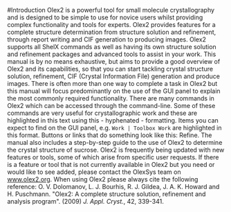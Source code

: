 #Introduction
Olex2 is a powerful tool for small molecule crystallography and is designed to be simple to use for novice users whilst providing complex functionality and tools for experts. Olex2 provides features for a complete structure determination from structure solution and refinement, through report writing and CIF generation to producing images.
Olex2 supports all ShelX commands as well as having its own structure solution and refinement packages and advanced tools to assist in your work.
This manual is by no means exhaustive, but aims to provide a good overview of Olex2 and its capabilities, so that you can start tackling crystal structure solution, refinement, CIF (Crystal Information File) generation and produce images. There is often more than one way to complete a task in Olex2 but this manual will focus predominantly on the use of the GUI panel to explain the most commonly required functionality. 
There are many commands in Olex2 which can be accessed through the command-line. Some of these commands are very useful for crystallographic work and these are highlighted in this text using this - hyphenated - formatting.
Items you can expect to find on the GUI panel, e.g. `Work | Toolbox Work` are highlighted in this format. Buttons or links that do something look like this: Refine.
The manual also includes a step-by-step guide to the use of Olex2 to determine the crystal structure of sucrose. 
Olex2 is frequently being updated with new features or tools, some of which arise from specific user requests. If there is a feature or tool that is not currently available in Olex2 but you need or would like to see added, please contact the OlexSys team on www.olex2.org.
When using Olex2 please always cite the following reference:
O. V. Dolomanov, L. J. Bourhis, R. J. Gildea, J. A. K. Howard and H. Puschmann. "Olex2: A complete structure solution, refinement and analysis program". (2009) *J. Appl. Cryst.*, 42, 339-341.
 
